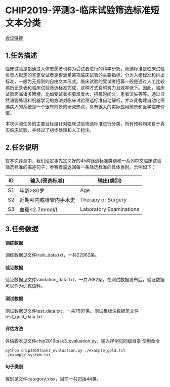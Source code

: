 # CHIP2019-评测3-临床试验筛选标准短文本分类
[会议链接](http://cips-chip.org.cn/)



## 1.任务描述

临床试验是指通过人体志愿者也称为受试者进行的科学研究，筛选标准是临床试验负责人拟定的鉴定受试者是否满足某项临床试验的主要指标，分为入组标准和排出标准，一般为无规则的自由文本形式。临床试验的受试者招募一般是通过人工比较病历记录表和临床试验筛选标准完成，这种方式费时费力且效率低下。因此，临床试验面临诸多困境，比如受试者招募难度大，招募时间久，患者流失等等。通过自然语言处理和机器学习的方法对临床试验筛选标准自动解析，并以此构建自动化筛选病人的系统是一个很有前景的研究热点，具有很大的实际应用前景和医学临床价值。

本次评测任务的主要目标是针对临床试验筛选标准进行分类，所有预料均来自于真实临床试验，并经过了初步处理和人工标注。

## 2.任务说明

在本次评测中，我们给定事先定义好的45种筛选标准类别和一系列中文临床试验筛选标准的描述句子，参赛者需返回每一条筛选标准的具体类别。示例如下：

| ID   | 输入(筛选标准)         | 输出(类别)              |
| ---- | ---------------------- | ----------------------- |
| S1   | 年龄>80岁              | Age                     |
| S2   | 近期颅内或椎管内手术史 | Therapy or Surgery      |
| S3   | 血糖<2.7mmol/L         | Laboratory Examinations |

## 3.任务数据

#### 训练数据

训练数据见文件train_data.txt，一共22962条。

#### 验证数据

验证数据见文件validation_data.txt，一共7682条。在测试数据发布后，验证数据可以作为训练语料。

#### 测试数据

测试数据见文件test_data.txt，一共7697条。测试集标注数据见文件test_gold_data.txt

#### 评估方法

评估脚本见文件chip2019task3_evaluation.py，输入样例见同级目录
使用命令 

```
python chip2019task3_evaluation.py ./example_gold.txt ./example_system.txt
```

#### 句子类别

类别见文件category.xlsx，目前一共包括44类。


